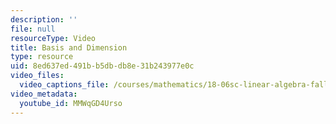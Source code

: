 ```yaml
---
description: ''
file: null
resourceType: Video
title: Basis and Dimension
type: resource
uid: 8ed637ed-491b-b5db-db8e-31b243977e0c
video_files:
  video_captions_file: /courses/mathematics/18-06sc-linear-algebra-fall-2011/ax-b-and-the-four-subspaces/independence-basis-and-dimension/basis-and-dimension/MMWqGD4Urso.vtt
video_metadata:
  youtube_id: MMWqGD4Urso
---
```

